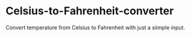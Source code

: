 # Celsius-to-Fahrenheit-converter
Convert temperature from Celsius to Fahrenheit with just a siimple input.  
